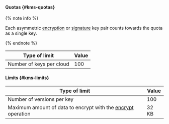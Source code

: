 #### Quotas {#kms-quotas}

{% note info %}

Each asymmetric [encryption](../../kms/concepts/asymmetric-signature-key.md) or [signature](../../kms/concepts/asymmetric-signature-key.md) key pair counts towards the quota as a single key.

{% endnote %}

| Type of limit | Value |
----- | -----
| Number of keys per cloud | 100 |

#### Limits {#kms-limits}

| Type of limit | Value |
----- | -----
| Number of versions per key | 100 |
| Maximum amount of data to encrypt with the [encrypt](../../kms/api-ref/SymmetricCrypto/encrypt) operation | 32 KB |
